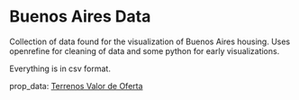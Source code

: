 # Buenos Aires Data

Collection of data found for the visualization of Buenos Aires housing. Uses openrefine for cleaning of data and some python for early visualizations.

Everything is in csv format.

prop_data: [Terrenos Valor de Oferta](https://data.buenosaires.gob.ar/dataset/terrenos-valor-de-oferta)

